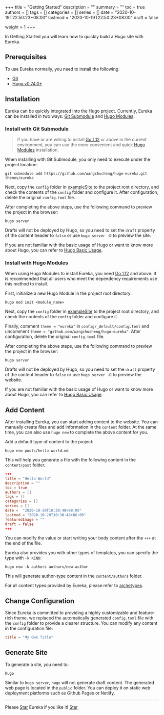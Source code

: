 +++
title = "Getting Started"
description = ""
summary = ""
toc = true
authors = []
tags = []
categories = []
series = []
date =  "2020-10-19T22:50:23+08:00"
lastmod = "2020-10-19T22:50:23+08:00"
draft = false

weight = 1
+++

In Getting Started you will learn how to quickly build a Hugo site with Eureka.

<!--more-->

## Prerequisites

To use Eureka normally, you need to install the following:

- [Git](https://git-scm.com/)
- [Hugo v0.74.0+](https://gohugo.io/getting-started/installing/)

## Installation

Eureka can be quickly integrated into the Hugo project. Currently, Eureka can be installed in two ways: [Git Submodule](#install-with-git-submodule) and [Hugo Modules](#install-with-hugo-modules).

### Install with Git Submodule

> If you have or are willing to install [Go 1.12](https://golang.org/dl/) or above in the current environment, you can use the more convenient and quick [Hugo Modules](#install-with-hugo-modules) installation.

When installing with Git Submodule, you only need to execute under the project location:

```shell
git submodule add https://github.com/wangchucheng/hugo-eureka.git themes/eureka
```

Next, copy the `config` folder in [exampleSite](https://github.com/wangchucheng/hugo-eureka/tree/master/exampleSite) to the project root directory, and check the contents of the `config` folder and configure it. After configuration, delete the original `config.toml` file.

After completing the above steps, use the following command to preview the project in the browser:

```shell
hugo server
```

Drafts will not be deployed by Hugo, so you need to set the `draft` property of the content header to `false` or use `hugo server -D` to preview the site.

If you are not familiar with the basic usage of Hugo or want to know more about Hugo, you can refer to [Hugo Basic Usage](https://gohugo.io/getting-started/usage/).

### Install with Hugo Modules

When using Hugo Modules to install Eureka, you need [Go 1.12](https://golang.org/dl/) and above. It is recommended that all users who meet the dependency requirements use this method to install.

First, initialize a new Hugo Module in the project root directory:

```shell
hugo mod init <module_name>
```

Next, copy the `config` folder in [exampleSite](https://github.com/wangchucheng/hugo-eureka/tree/master/exampleSite) to the project root directory, and check the contents of the `config` folder and configure it.

Finally, comment `theme = "eureka"` in `config/_default/config.toml` and uncomment `theme = "github.com/wangchucheng/hugo-eureka"`. After configuration, delete the original `config.toml` file.

After completing the above steps, use the following command to preview the project in the browser:

```shell
hugo server
```

Drafts will not be deployed by Hugo, so you need to set the `draft` property of the content header to `false` or use `hugo server -D` to preview the website.

If you are not familiar with the basic usage of Hugo or want to know more about Hugo, you can refer to [Hugo Basic Usage](https://gohugo.io/getting-started/usage/).

## Add Content

After installing Eureka, you can start adding content to the website. You can manually create files and add information in the `content` folder. At the same time, you can also use `hugo new` to complete the above content for you.

Add a default type of content to the project:

```shell
hugo new posts/hello-world.md
```

This will help you generate a file with the following content in the `content/post` folder.

```toml
+++
title = "Hello World"
description = ""
toc = true
authors = []
tags = []
categories = []
series = []
date =  "2020-10-20T10:30:48+08:00"
lastmod = "2020-10-20T10:30:48+08:00"
featuredImage = ""
draft = false
+++
```

You can modify the value or start writing your body content after the `+++` at the end of the file.

Eureka also provides you with other types of templates, you can specify the type with `-k KIND`:

```shell
hugo new -k authors authors/new-author
```

This will generate author-type content in the `content/authors` folder.

For all content types provided by Eureka, please refer to [archetypes](https://github.com/wangchucheng/hugo-eureka/tree/master/archetypes).

## Change Configuration

Since Eureka is committed to providing a highly customizable and feature-rich theme, we replaced the automatically generated `config.toml` file with the `config` folder to provide a clearer structure. You can modify any content in the configuration file:

```toml
title = "My Own Title"
```

## Generate Site

To generate a site, you need to:

```shell
hugo
```

Similar to `hugo server`, `hugo` will not generate draft content. The generated web page is located in the `public` folder. You can deploy it on static web deployment platforms such as Github Pages or Netlify.

---

<div class="flex flex-col items-center">
	<span class="mb-4">Please <a href="https://github.com/wangchucheng/hugo-eureka">Star</a> Eureka if you like it!</span>
	<a class="github-button" href="https://github.com/wangchucheng/hugo-eureka" data-size="large" aria-label="Star wangchucheng/hugo-eureka on GitHub">Star</a>
</div>